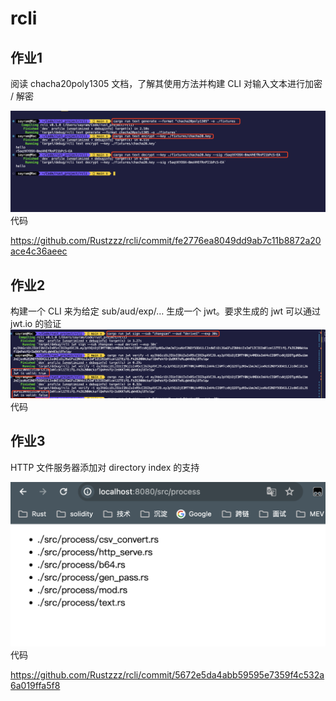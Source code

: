 # rcli
## 作业1
阅读 chacha20poly1305 文档，了解其使用方法并构建 CLI 对输入文本进行加密 / 解密  

![alt text](assets/image1.png)
代码  

https://github.com/Rustzzz/rcli/commit/fe2776ea8049dd9ab7c11b8872a20ace4c36aeec

## 作业2
构建一个 CLI 来为给定 sub/aud/exp/… 生成一个 jwt。要求生成的 jwt 可以通过 jwt.io 的验证  
![alt text](assets/image2.png)
代码  


## 作业3
HTTP 文件服务器添加对 directory index 的支持  

![alt text](assets/image3.png)
代码  

https://github.com/Rustzzz/rcli/commit/5672e5da4abb59595e7359f4c532a6a019ffa5f8


#